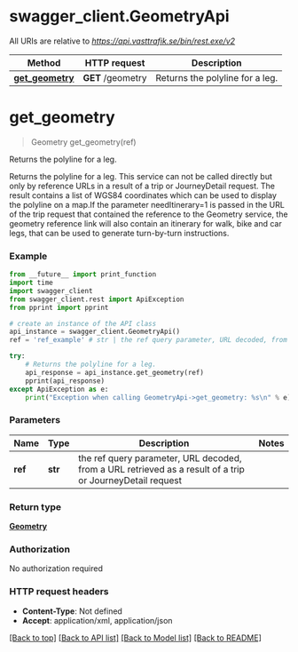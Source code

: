 # swagger_client.GeometryApi

All URIs are relative to *https://api.vasttrafik.se/bin/rest.exe/v2*

Method | HTTP request | Description
------------- | ------------- | -------------
[**get_geometry**](GeometryApi.md#get_geometry) | **GET** /geometry | Returns the polyline for a leg.


# **get_geometry**
> Geometry get_geometry(ref)

Returns the polyline for a leg.

Returns the polyline for a leg. This service can not be called directly but only by reference URLs in a result of a trip or JourneyDetail request. The result contains a list of WGS84 coordinates which can be used to display the polyline on a map.If the parameter needItinerary=1 is passed in the URL of the trip request that contained the reference to the Geometry service, the geometry reference link will also contain an itinerary for walk, bike and car legs, that can be used to generate turn-by-turn instructions.

### Example 
```python
from __future__ import print_function
import time
import swagger_client
from swagger_client.rest import ApiException
from pprint import pprint

# create an instance of the API class
api_instance = swagger_client.GeometryApi()
ref = 'ref_example' # str | the ref query parameter, URL decoded, from a URL retrieved as a result of a trip or JourneyDetail request

try: 
    # Returns the polyline for a leg.
    api_response = api_instance.get_geometry(ref)
    pprint(api_response)
except ApiException as e:
    print("Exception when calling GeometryApi->get_geometry: %s\n" % e)
```

### Parameters

Name | Type | Description  | Notes
------------- | ------------- | ------------- | -------------
 **ref** | **str**| the ref query parameter, URL decoded, from a URL retrieved as a result of a trip or JourneyDetail request | 

### Return type

[**Geometry**](Geometry.md)

### Authorization

No authorization required

### HTTP request headers

 - **Content-Type**: Not defined
 - **Accept**: application/xml, application/json

[[Back to top]](#) [[Back to API list]](../README.md#documentation-for-api-endpoints) [[Back to Model list]](../README.md#documentation-for-models) [[Back to README]](../README.md)

